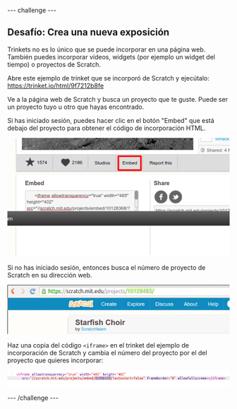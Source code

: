 \--- challenge \---

## Desafío: Crea una nueva exposición

Trinkets no es lo único que se puede incorporar en una página web. También puedes incorporar vídeos, widgets (por ejemplo un widget del tiempo) o proyectos de Scratch.

Abre este ejemplo de trinket que se incorporó de Scratch y ejecútalo: <https://trinket.io/html/9f7212b8fe>

Ve a la página web de Scratch y busca un proyecto que te guste. Puede ser un proyecto tuyo u otro que hayas encontrado.

Si has iniciado sesión, puedes hacer clic en el botón "Embed" que está debajo del proyecto para obtener el código de incorporación HTML.

![captura de pantalla](images/scratch-embed.png)

Si no has iniciado sesión, entonces busca el número de proyecto de Scratch en su dirección web.

![captura de pantalla](images/scratch-project-number.png)

Haz una copia del código `<iframe>` en el trinket del ejemplo de incorporación de Scratch y cambia el número del proyecto por el del proyecto que quieres incorporar:

![captura de pantalla](images/scratch-iframe.png)

\--- /challenge \---